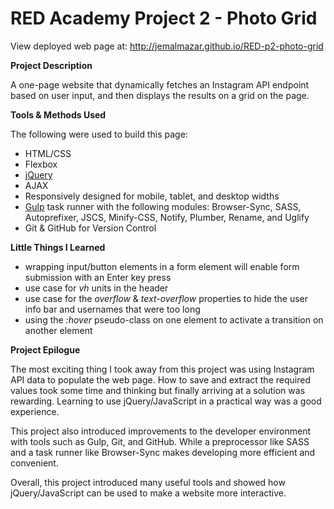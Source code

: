 # RED Academy Project 2 - Photo Grid

View deployed web page at: http://jemalmazar.github.io/RED-p2-photo-grid

**Project Description**

A one-page website that dynamically fetches an Instagram API endpoint based on user input, and then displays the results on a grid on the page.

**Tools & Methods Used**

The following were used to build this page:

- HTML/CSS
- Flexbox
- [jQuery](http://jquery.com/)
- AJAX
- Responsively designed for mobile, tablet, and desktop widths
- [Gulp](http://gulpjs.com/) task runner with the following modules: Browser-Sync, SASS, Autoprefixer, JSCS, Minify-CSS, Notify, Plumber, Rename, and Uglify
- Git & GitHub for Version Control

**Little Things I Learned**

- wrapping input/button elements in a form element will enable form submission with an Enter key press
- use case for _vh_ units in the header
- use case for the _overflow_ & _text-overflow_ properties to hide the user info bar and usernames that were too long
- using the _:hover_ pseudo-class on one element to activate a transition on another element

**Project Epilogue**

The most exciting thing I took away from this project was using Instagram API data to populate the web page. How to save and extract the required values took some time and thinking but finally arriving at a solution was rewarding. Learning to use jQuery/JavaScript in a practical way was a good experience.

This project also introduced improvements to the developer environment with tools such as Gulp, Git, and GitHub. While a preprocessor like SASS and a task runner like Browser-Sync makes developing more efficient and convenient.

Overall, this project introduced many useful tools and showed how jQuery/JavaScript can be used to make a website more interactive.

